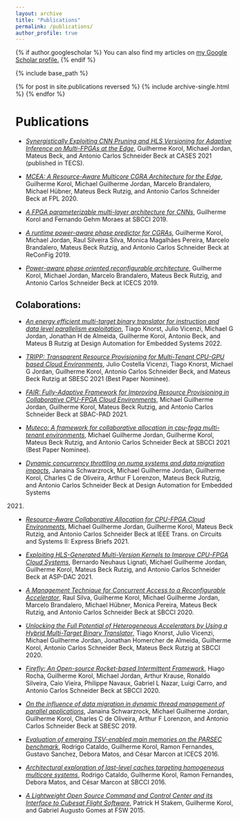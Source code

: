 ```yaml
---
layout: archive
title: "Publications"
permalink: /publications/
author_profile: true
---
```


{% if author.googlescholar %}
  You can also find my articles on <u><a href="{{author.googlescholar}}">my Google Scholar profile</a>.</u>
{% endif %}

{% include base_path %}

{% for post in site.publications reversed %}
  {% include archive-single.html %}
{% endfor %}

# Publications

* *[Synergistically Exploiting CNN Pruning and HLS Versioning for Adaptive Inference on Multi-FPGAs at the Edge](https://dl.acm.org/doi/abs/10.1145/3476990)*, Guilherme Korol, Michael Jordan, Mateus Beck, and Antonio Carlos Schneider Beck at CASES 2021 (published in TECS).

* *[MCEA: A Resource-Aware Multicore CGRA Architecture for the Edge](https://ieeexplore.ieee.org/abstract/document/9221626)*, Guilherme Korol, Michael Guilherme Jordan, Marcelo Brandalero, Michael Hübner, Mateus Beck Rutzig, and Antonio Carlos Schneider Beck at FPL 2020.

* *[A FPGA parameterizable multi-layer architecture for CNNs](https://ieeexplore.ieee.org/abstract/document/8862024)*, Guilherme Korol and Fernando Gehm Moraes at SBCCI 2019.

* *[A runtime power-aware phase predictor for CGRAs]()*, Guilherme Korol, Michael Jordan, Raul Silveira Silva, Monica Magalhães Pereira, Marcelo Brandalero, Mateus Beck Rutzig, and Antonio Carlos Schneider Beck at ReConFig 2019.

* *[Power-aware phase oriented reconfigurable architecture](https://ieeexplore.ieee.org/abstract/document/8965011)*, Guilherme Korol, Michael Jordan, Marcelo Brandalero, Mateus Beck Rutzig, and Antonio Carlos Schneider Beck at ICECS 2019.

## Colaborations:

* *[An energy efficient multi-target binary translator for instruction and data level parallelism exploitation]()*, Tiago Knorst, Julio Vicenzi, Michael G Jordan, Jonathan H de Almeida, Guilherme Korol, Antonio Beck, and Mateus B Rutzig at Design Automation for Embedded Systems 2022.

* *[TRIPP: Transparent Resource Provisioning for Multi-Tenant CPU-GPU based Cloud Environments](https://ieeexplore.ieee.org/abstract/document/9628223)*, Julio Costella Vicenzi, Tiago Knorst, Michael G Jordan, Guilherme Korol, Antonio Carlos Schneider Beck, and Mateus Beck Rutzig at SBESC 2021 (Best Paper Nominee).

* *[FAIR: Fully-Adaptive Framework for Improving Resource Provisioning in Collaborative CPU-FPGA Cloud Environments](https://ieeexplore.ieee.org/abstract/document/9651648)*, Michael Guilherme Jordan, Guilherme Korol, Mateus Beck Rutzig, and Antonio Carlos Schneider Beck at SBAC-PAD 2021.

* *[Muteco: A framework for collaborative allocation in cpu-fpga multi-tenant environments](https://ieeexplore.ieee.org/abstract/document/9529992)*, Michael Guilherme Jordan, Guilherme Korol, Mateus Beck Rutzig, and Antonio Carlos Schneider Beck at SBCCI 2021 (Best Paper Nominee).

* *[Dynamic concurrency throttling on numa systems and data migration impacts](https://link.springer.com/article/10.1007/s10617-020-09243-5)*, Janaina Schwarzrock, Michael Guilherme Jordan, Guilherme Korol, Charles C de Oliveira, Arthur F Lorenzon, Mateus Beck Rutzig, and Antonio Carlos Schneider Beck at Design Automation for Embedded Systems
2021.

* *[Resource-Aware Collaborative Allocation for CPU-FPGA Cloud Environments](https://ieeexplore.ieee.org/abstract/document/9380748)*, Michael Guilherme Jordan, Guilherme Korol, Mateus Beck Rutzig, and Antonio Carlos Schneider Beck at IEEE Trans. on Circuits and Systems II: Express Briefs 2021.

* *[Exploiting HLS-Generated Multi-Version Kernels to Improve CPU-FPGA Cloud Systems](https://ieeexplore.ieee.org/abstract/document/9371546)*, Bernardo Neuhaus Lignati, Michael Guilherme Jordan, Guilherme Korol, Mateus Beck Rutzig, and Antonio Carlos Schneider Beck at ASP-DAC 2021.

* *[A Management Technique for Concurrent Access to a Reconfigurable Accelerator](https://ieeexplore.ieee.org/abstract/document/9189927)*, Raul Silva, Guilherme Korol, Michael Guilherme Jordan, Marcelo Brandalero, Michael Hübner, Monica Pereira, Mateus Beck Rutzig, and Antonio Carlos Schneider Beck at SBCCI 2020.

* *[Unlocking the Full Potential of Heterogeneous Accelerators by Using a Hybrid Multi-Target Binary Translator](https://ieeexplore.ieee.org/abstract/document/9189922)*, Tiago Knorst, Julio Vicenzi, Michael Guilherme Jordan, Jonathan Homercher de Almeida, Guilherme Korol, Antonio Carlos Schneider Beck, Mateus Beck Rutzig at SBCCI 2020.

* *[Firefly: An Open-source Rocket-based Intermittent Framework](https://ieeexplore.ieee.org/abstract/document/9189926)*, Hiago Rocha, Guilherme Korol, Michael Jordan, Arthur Krause, Ronaldo Silveira, Caio Vieira, Philippe Navaux, Gabriel L Nazar, Luigi Carro, and Antonio Carlos Schneider Beck at SBCCI 2020.

* *[On the influence of data migration in dynamic thread management of parallel applications](https://ieeexplore.ieee.org/abstract/document/9046096)*, Janaina Schwarzrock, Michael Guilherme Jordan, Guilherme Korol, Charles C de Oliveira, Arthur F Lorenzon, and Antonio Carlos Schneider Beck at SBESC 2019.

* *[Evaluation of emerging TSV-enabled main memories on the PARSEC benchmark](https://ieeexplore.ieee.org/abstract/document/7841219/)*, Rodrigo Cataldo, Guilherme Korol, Ramon Fernandes, Gustavo Sanchez, Debora Matos, and César Marcon at ICECS 2016.

* *[Architectural exploration of last-level caches targeting homogeneous multicore systems](https://ieeexplore.ieee.org/abstract/document/7724050)*, Rodrigo Cataldo, Guilherme Korol, Ramon Fernandes, Debora Matos, and César Marcon at SBCCI 2016.

* *[A Lightweight Open Source Command and Control Center and its Interface to Cubesat Flight Software](https://www.researchgate.net/profile/Pat-Stakem/publication/341381668_A_Lightweight_Open_Source_Command_and_Control_Center_and_its_Interface_to_Cubesat_Flight_Software/links/5ebd7750299bf1c09abc033a/A-Lightweight-Open-Source-Command-and-Control-Center-and-its-Interface-to-Cubesat-Flight-Software.pdf)*, Patrick H Stakem, Guilherme Korol, and Gabriel Augusto Gomes at FSW 2015.
